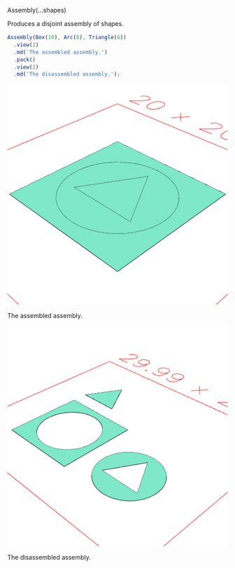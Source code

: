 Assembly(...shapes)

Produces a disjoint assembly of shapes.

```JavaScript
Assembly(Box(10), Arc(8), Triangle(6))
  .view(1)
  .md('The assembled assembly.')
  .pack()
  .view(2)
  .md('The disassembled assembly.');
```

![Image](Assembly.md.0.png)

The assembled assembly.

![Image](Assembly.md.1.png)

The disassembled assembly.
